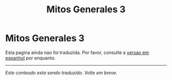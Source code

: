 ﻿---
title: Mitos Generales 3
---

<!-- TODO: translation missing -->

# Mitos Generales 3

Esta pagina ainda nao foi traduzida. Por favor, consulte a [versao em espanhol](/es/mitos-generales-3) por enquanto.

---

*Este conteudo esta sendo traduzido. Volte em breve.*
